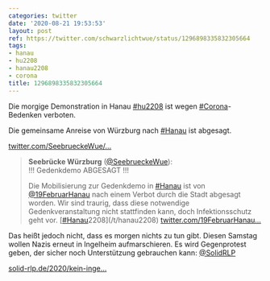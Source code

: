 ```yaml
---
categories: twitter
date: '2020-08-21 19:53:53'
layout: post
ref: https://twitter.com/schwarzlichtwue/status/1296898335832305664
tags:
- hanau
- hu2208
- hanau2208
- corona
title: 1296898335832305664
---
```

Die morgige Demonstration in Hanau [#hu2208](/t/hu2208) ist wegen [#Corona](/t/corona)-Bedenken verboten.

Die gemeinsame Anreise von Würzburg nach [#Hanau](/t/hanau) ist abgesagt.

[twitter.com/SeebrueckeWue/…](https://twitter.com/SeebrueckeWue/status/1296894817407062016?s=19)
> <b>Seebrücke Würzburg</b> ([@SeebrueckeWue](https://twitter.com/SeebrueckeWue)):  
>!!! Gedenkdemo ABGESAGT !!!  
>  
>  
>  
>Die Mobilisierung zur Gedenkdemo in [#Hanau](/t/hanau) ist von [@19FebruarHanau](https://twitter.com/19FebruarHanau) nach einem Verbot durch die Stadt abgesagt worden. Wir sind traurig, dass diese notwendige Gedenkveranstaltung nicht stattfinden kann, doch Infektionsschutz geht vor. [[#Hanau](/t/hanau)2208](/t/hanau2208) [twitter.com/19FebruarHanau…](https://twitter.com/19FebruarHanau/status/1296881564513636361)  


Das heißt jedoch nicht, dass es morgen nichts zu tun gibt. Diesen Samstag wollen Nazis erneut in Ingelheim aufmarschieren. Es wird Gegenprotest geben, der sicher noch Unterstützung gebrauchen kann: [@SolidRLP](https://twitter.com/SolidRLP)

[solid-rlp.de/2020/kein-inge…](https://solid-rlp.de/2020/kein-ingelheim-fuer-nazis-am-22-august-auf-die-strasse/)